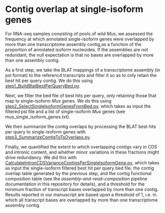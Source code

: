 # Contig overlap at single-isoform genes

For RNA-seq samples consisting of pools of wild *Mus*, we assessed the frequency at which annotated single-isoform genes were overlapped by more than one transcriptome assembly contig,as a function of the proportion of annotated isoform nucleoides. If the assemblies are not redundant, the null expectation is that no bases are overlapped by more than one assembly contig.  

As a first step, we take the BLAT mappings of a transcriptome assembly (in psl format) to the referencd transcripts and filter it so as to only retain the best hit per query contig. We do this using [step1_BuildBlatBestPerQueryBed.py](https://github.com/harvardinformatics/TranscriptomeAssemblyEvaluation/blob/master/assembly_redundancy/single_isoform_genes/step1_BuildBlatBestPerQueryBed.py).  

Next, we filter the bed file of best hits per query, only retaining those that map to single-isoform *Mus* genes. We do this using [step2_SelectSingleIsoformGenesFromBed.py](https://github.com/harvardinformatics/TranscriptomeAssemblyEvaluation/blob/master/assembly_redundancy/single_isoform_genes/step2_SelectSingleIsoformGenesFromBed.py), which takes as input the filtered psl file and a list of single-isoform *Mus* genes (see mus_single_isoform_genes.txt).  

We then summarize the contig overlaps by processing the BLAT best hits per query to single-isoform genes with [step3_SummarizeContigToTsOverlaps.py](https://github.com/harvardinformatics/TranscriptomeAssemblyEvaluation/blob/master/assembly_redundancy/single_isoform_genes/step3_SummarizeContigToTsOverlaps.py). 

Finally, we quantified the extent to which overlapping contigs vary in CDS and intronic content, and whether minor variations in these fractions might drive redundancy. We did this with [CalculateIntronCDSVarianceContigsPerSingleIsoformGene.py](https://github.com/harvardinformatics/TranscriptomeAssemblyEvaluation/blob/master/assembly_redundancy/single_isoform_genes/CalculateIntronCDSVarianceContigsPerSingleIsoformGene.py), which takes as input the single-isoform filtered best hit per query bed file, the contig overlap table generated by the previous step, and the contig functional composition table (see the *assembly-and-read-composition* pipeline documentation in this repository for details), and a threshold for the minimum fraction of transcript bases overlapped by more than one contig. Results reported in our manuscript are based upon a threshold of 1, i.e. in which all transcript bases are overlapped by more than one transcriptome assembly contig. 
